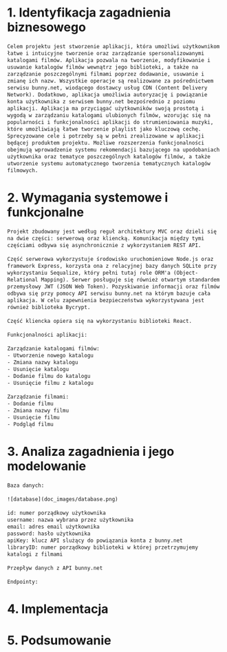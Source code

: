 # 1. Identyfikacja zagadnienia biznesowego
    Celem projektu jest stworzenie aplikacji, która umożliwi użytkownikom łatwe i intuicyjne tworzenie oraz zarządzanie spersonalizowanymi katalogami filmów. Aplikacja pozwala na tworzenie, modyfikowanie i usuwanie katalogów filmów wewnątrz jego biblioteki, a także na zarządzanie poszczególnymi filmami poprzez dodawanie, usuwanie i zmianę ich nazw. Wszystkie operacje są realizowane za pośrednictwem serwisu bunny.net, wiodącego dostawcy usług CDN (Content Delivery Network). Dodatkowo, aplikacja umożliwia autoryzację i powiązanie konta użytkownika z serwisem bunny.net bezpośrednio z poziomu aplikacji. Aplikacja ma przyciągać użytkowników swoją prostotą i wygodą w zarządzaniu katalogami ulubionych filmów, wzorując się na popularności i funkcjonalności aplikacji do strumieniowania muzyki, które umożliwiają łatwe tworzenie playlist jako kluczową cechę. Sprecyzowane cele i potrzeby są w pełni zrealizowane w aplikacji będącej produktem projektu. Możliwe rozszerzenia funkcjonalności obejmują wprowadzenie systemu rekomendacji bazującego na upodobaniach użytkownika oraz tematyce poszczególnych katalogów filmów, a także utworzenie systemu automatycznego tworzenia tematycznych katalogów filmowych.

# 2. Wymagania systemowe i funkcjonalne
    Projekt zbudowany jest według reguł architektury MVC oraz dzieli się na dwie części: serwerową oraz kliencką. Komunikacja między tymi częściami odbywa się asynchronicznie z wykorzystaniem REST API. 

    Część serwerowa wykorzystuje środowisko uruchomieniowe Node.js oraz framework Express, korzysta ona z relacyjnej bazy danych SQLite przy wykorzystaniu Sequalize, który pełni tutaj role ORM'a (Object-Relational Mapping). Serwer posługuje się również otwartym standardem przemysłowy JWT (JSON Web Token). Pozyskiwanie informacji oraz filmów odbywa się przy pomocy API serwisu bunny.net na którym bazuje cała aplikacja. W celu zapewnienia bezpieczeństwa wykorzystywana jest również biblioteka Bycrypt.

    Część kliencka opiera się na wykorzystaniu biblioteki React.

    Funkcjonalności aplikacji:

    Zarządzanie katalogami filmów:
    - Utworzenie nowego katalogu
    - Zmiana nazwy katalogu
    - Usunięcie katalogu
    - Dodanie filmu do katalogu
    - Usunięcie filmu z katalogu
    
    Zarządzanie filmami:
    - Dodanie filmu
    - Zmiana nazwy filmu
    - Usunięcie filmu
    - Podgląd filmu

# 3. Analiza zagadnienia i jego modelowanie
    Baza danych:
    
    ![database](doc_images/database.png)

    id: numer porządkowy użytkownika
    username: nazwa wybrana przez użytkownika
    email: adres email użytkownika
    password: hasło użytkownika
    apiKey: klucz API slużący do powiązania konta z bunny.net
    libraryID: numer porządkowy biblioteki w której przetrzymujemy katalogi z filmami

    Przepływ danych z API bunny.net

    Endpointy:

# 4. Implementacja






# 5. Podsumowanie